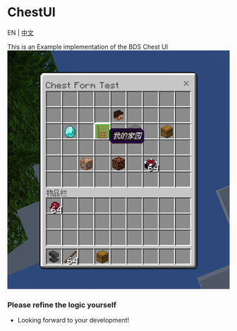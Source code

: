 # ChestUI 
EN | [中文](Readme_zh.md)


This is an Example implementation of the BDS Chest UI
![Example](resource/example.png)

### Please refine the logic yourself
- Looking forward to your development!